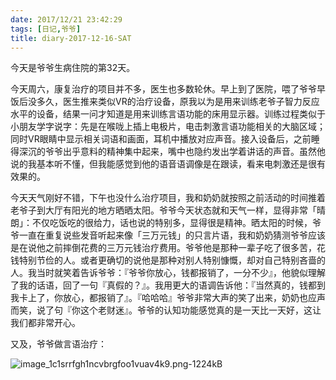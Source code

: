 ```yaml
---
date: 2017/12/21 23:42:29
tags: [日记,爷爷]
title: diary-2017-12-16-SAT
---
```


今天是爷爷生病住院的第32天。

今天周六，康复治疗的项目并不多，医生也多数轮休。早上到了医院，喂了爷爷早饭后没多久，医生推来类似VR的治疗设备，原我以为是用来训练老爷子智力反应水平的设备，结果一问才知道是用来训练言语功能的床用显示器。训练过程类似于小朋友学字说字：先是在喉咙上插上电极片，电击刺激言语功能相关的大脑区域；同时VR眼睛中显示相关词语和画面，耳机中播放对应声音。接入设备后，之前睡得深沉的爷爷出乎意料的精神集中起来，嘴中也隐约发出学着讲话的声音。虽然他说的我基本听不懂，但我能感觉到他的语音语调像是在跟读，看来电刺激还是很有效果的。

今天天气刚好不错，下午也没什么治疗项目，我和奶奶就按照之前活动的时间推着老爷子到大厅有阳光的地方晒晒太阳。爷爷今天状态就和天气一样，显得非常「晴朗」：不仅吃饭吃的很给力，话也说的特别多，显得很是精神。晒太阳的时候，爷爷一直在重复说些发音听起来像「三万元钱」的只言片语，我和奶奶猜测爷爷应该是在说他之前摔倒花费的三万元钱治疗费用。爷爷他是那种一辈子吃了很多苦，花钱特别节俭的人。或者更确切的说他是那种对别人特别慷慨，却对自己特别吝啬的人。我当时就笑着告诉爷爷：『爷爷你放心，钱都报销了，一分不少』，他貌似理解了我的话语，回了一句『真假的？』。我用更大的语调告诉他：『当然真的，钱都到我卡上了，你放心，都报销了』。『哈哈哈』爷爷非常大声的笑了出来，奶奶也应声而笑，说了句『你这个老财迷』。爷爷的认知功能感觉真的是一天比一天好，这让我们都非常开心。

又及，爷爷做言语治疗：

![image_1c1srrfgh1ncvbrgfoo1vuav4k9.png-1224kB][1]


  [1]: http://static.zybuluo.com/whiledoing/5r3nab3vomqwtbnwno8qpvp5/image_1c1srrfgh1ncvbrgfoo1vuav4k9.png
